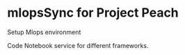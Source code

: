 # mlopsSync for Project Peach

Setup Mlops environment

Code Notebook service for different frameworks.
